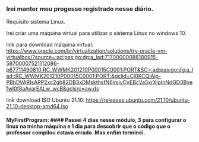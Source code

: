 ### Irei manter meu progesso registrado nesse diário.

Requisito sistema Linux.

Irei criar uma máquina virtual para utilizar o sistema Linux no windows 10.

link para download máquina virtual: https://www.oracle.com/br/virtualization/solutions/try-oracle-vm-virtualbox/?source=:ad:pas:go:dg:a_lad:71700000086180915-58700007521112086-p67711490810:RC_WWMK201210P00015C0001:PORT&SC=:ad:pas:go:dg:a_lad::RC_WWMK201210P00015C0001:PORT:&gclid=Cj0KCQiAip-PBhDVARIsAPP2xc2gh82DB3xDMskthsfN6jrsiyCvEBcVa5xrXjpInNdGD0Byefwl0f8aAvarEALw_wcB&gclsrc=aw.ds

link download ISO Ubuntu 21.10: https://releases.ubuntu.com/21.10/ubuntu-21.10-desktop-amd64.iso

#### MyFirstProgram: #### Passei 4 dias nesse módulo, 3 para configurar o linux na minha máquina e 1 dia para descobrir que o código que o professor compilou estava errado. Mas enfim terminei.
